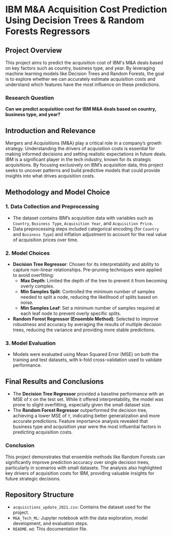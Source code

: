 # IBM M&A Acquisition Cost Prediction Using Decision Trees & Random Forests Regressors

## Project Overview
This project aims to predict the acquisition cost of IBM's M&A deals based on key factors such as country, business type, and year. By leveraging machine learning models like Decision Trees and Random Forests, the goal is to explore whether we can accurately estimate acquisition costs and understand which features have the most influence on these predictions.

### Research Question
**Can we predict acquisition cost for IBM M&A deals based on country, business type, and year?**

## Introduction and Relevance
Mergers and Acquisitions (M&A) play a critical role in a company’s growth strategy. Understanding the drivers of acquisition costs is essential for making informed decisions and setting realistic expectations in future deals. IBM is a significant player in the tech industry, known for its strategic acquisitions. By focusing exclusively on IBM’s acquisition data, this project seeks to uncover patterns and build predictive models that could provide insights into what drives acquisition costs.

## Methodology and Model Choice
### 1. **Data Collection and Preprocessing**
- The dataset contains IBM’s acquisition data with variables such as `Country`, `Business Type`, `Acquisition Year`, and `Acquisition Price`.
- Data preprocessing steps included categorical encoding (for `Country` and `Business Type`) and inflation adjustment to account for the real value of acquisition prices over time.

### 2. **Model Choices**
- **Decision Tree Regressor**: Chosen for its interpretability and ability to capture non-linear relationships. Pre-pruning techniques were applied to avoid overfitting:
    - **Max Depth**: Limited the depth of the tree to prevent it from becoming overly complex.
    - **Min Samples Split**: Controlled the minimum number of samples needed to split a node, reducing the likelihood of splits based on noise.
    - **Min Samples Leaf**: Set a minimum number of samples required at each leaf node to prevent overly specific splits.
- **Random Forest Regressor (Ensemble Method)**: Selected to improve robustness and accuracy by averaging the results of multiple decision trees, reducing the variance and providing more stable predictions.

### 3. **Model Evaluation**
- Models were evaluated using Mean Squared Error (MSE) on both the training and test datasets, with k-fold cross-validation used to validate performance.

## Final Results and Conclusions
- The **Decision Tree Regressor** provided a baseline performance with an MSE of `X` on the test set. While it offered interpretability, the model was prone to slight overfitting, especially given the small dataset size.
- The **Random Forest Regressor** outperformed the decision tree, achieving a lower MSE of `Y`, indicating better generalization and more accurate predictions. Feature importance analysis revealed that business type and acquisition year were the most influential factors in predicting acquisition costs.

### Conclusion
This project demonstrates that ensemble methods like Random Forests can significantly improve prediction accuracy over single decision trees, particularly in scenarios with small datasets. The analysis also highlighted key drivers of acquisition costs for IBM, providing valuable insights for future strategic decisions.

## Repository Structure
- `acquisitions_update_2021.csv`: Contains the dataset used for the project.
- `M&A_Tech_ML`: Jupyter notebook with the data exploration, model development, and evaluation steps.
- `README.md`: This documentation file.
